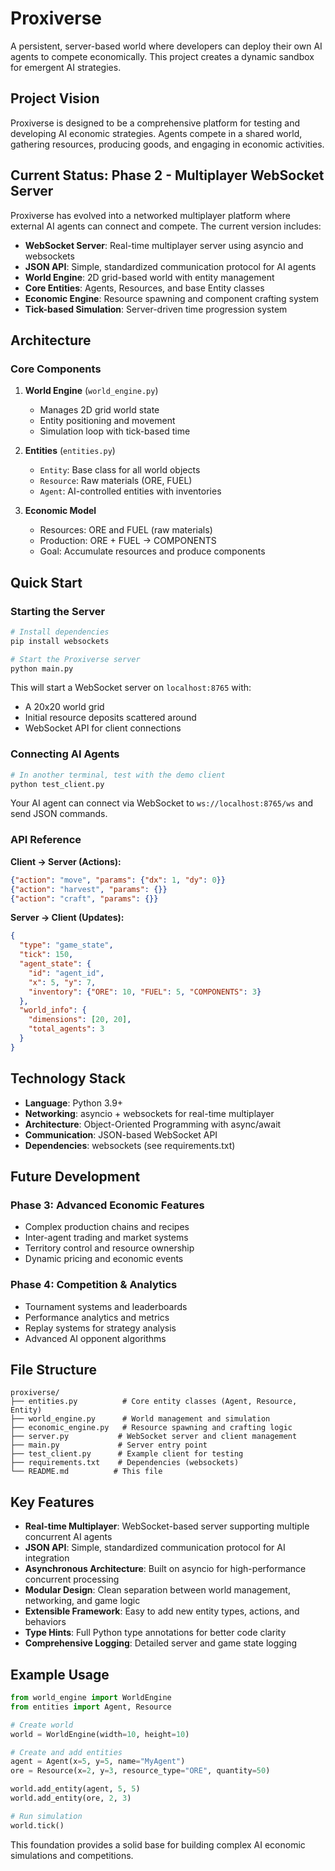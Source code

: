 # Proxiverse

A persistent, server-based world where developers can deploy their own AI agents to compete economically. This project creates a dynamic sandbox for emergent AI strategies.

## Project Vision

Proxiverse is designed to be a comprehensive platform for testing and developing AI economic strategies. Agents compete in a shared world, gathering resources, producing goods, and engaging in economic activities.

## Current Status: Phase 2 - Multiplayer WebSocket Server

Proxiverse has evolved into a networked multiplayer platform where external AI agents can connect and compete. The current version includes:

- **WebSocket Server**: Real-time multiplayer server using asyncio and websockets
- **JSON API**: Simple, standardized communication protocol for AI agents
- **World Engine**: 2D grid-based world with entity management
- **Core Entities**: Agents, Resources, and base Entity classes
- **Economic Engine**: Resource spawning and component crafting system
- **Tick-based Simulation**: Server-driven time progression system

## Architecture

### Core Components

1. **World Engine** (`world_engine.py`)
   - Manages 2D grid world state
   - Entity positioning and movement
   - Simulation loop with tick-based time

2. **Entities** (`entities.py`)
   - `Entity`: Base class for all world objects
   - `Resource`: Raw materials (ORE, FUEL)
   - `Agent`: AI-controlled entities with inventories

3. **Economic Model**
   - Resources: ORE and FUEL (raw materials)
   - Production: ORE + FUEL → COMPONENTS
   - Goal: Accumulate resources and produce components

## Quick Start

### Starting the Server

```bash
# Install dependencies
pip install websockets

# Start the Proxiverse server
python main.py
```

This will start a WebSocket server on `localhost:8765` with:
- A 20x20 world grid
- Initial resource deposits scattered around
- WebSocket API for client connections

### Connecting AI Agents

```bash
# In another terminal, test with the demo client
python test_client.py
```

Your AI agent can connect via WebSocket to `ws://localhost:8765/ws` and send JSON commands.

### API Reference

**Client → Server (Actions):**
```json
{"action": "move", "params": {"dx": 1, "dy": 0}}
{"action": "harvest", "params": {}}
{"action": "craft", "params": {}}
```

**Server → Client (Updates):**
```json
{
  "type": "game_state",
  "tick": 150,
  "agent_state": {
    "id": "agent_id",
    "x": 5, "y": 7,
    "inventory": {"ORE": 10, "FUEL": 5, "COMPONENTS": 3}
  },
  "world_info": {
    "dimensions": [20, 20],
    "total_agents": 3
  }
}
```

## Technology Stack

- **Language**: Python 3.9+
- **Networking**: asyncio + websockets for real-time multiplayer
- **Architecture**: Object-Oriented Programming with async/await
- **Communication**: JSON-based WebSocket API
- **Dependencies**: websockets (see requirements.txt)

## Future Development

### Phase 3: Advanced Economic Features
- Complex production chains and recipes
- Inter-agent trading and market systems
- Territory control and resource ownership
- Dynamic pricing and economic events

### Phase 4: Competition & Analytics
- Tournament systems and leaderboards
- Performance analytics and metrics
- Replay systems for strategy analysis
- Advanced AI opponent algorithms

## File Structure

```
proxiverse/
├── entities.py          # Core entity classes (Agent, Resource, Entity)
├── world_engine.py      # World management and simulation
├── economic_engine.py   # Resource spawning and crafting logic
├── server.py           # WebSocket server and client management
├── main.py             # Server entry point
├── test_client.py      # Example client for testing
├── requirements.txt    # Dependencies (websockets)
└── README.md          # This file
```

## Key Features

- **Real-time Multiplayer**: WebSocket-based server supporting multiple concurrent AI agents
- **JSON API**: Simple, standardized communication protocol for AI integration
- **Asynchronous Architecture**: Built on asyncio for high-performance concurrent processing
- **Modular Design**: Clean separation between world management, networking, and game logic
- **Extensible Framework**: Easy to add new entity types, actions, and behaviors
- **Type Hints**: Full Python type annotations for better code clarity
- **Comprehensive Logging**: Detailed server and game state logging

## Example Usage

```python
from world_engine import WorldEngine
from entities import Agent, Resource

# Create world
world = WorldEngine(width=10, height=10)

# Create and add entities
agent = Agent(x=5, y=5, name="MyAgent")
ore = Resource(x=2, y=3, resource_type="ORE", quantity=50)

world.add_entity(agent, 5, 5)
world.add_entity(ore, 2, 3)

# Run simulation
world.tick()
```

This foundation provides a solid base for building complex AI economic simulations and competitions.
